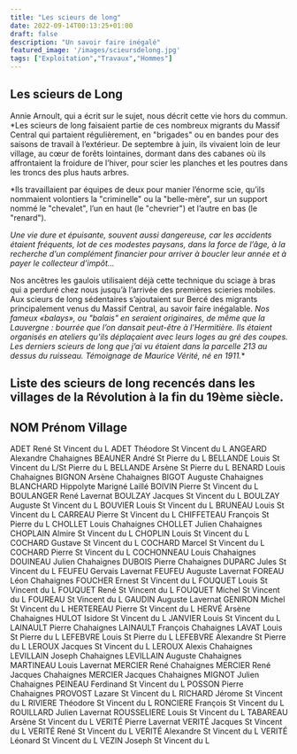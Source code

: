 ```yaml
---
title: "Les scieurs de long"
date: 2022-09-14T00:13:25+01:00
draft: false
description: "Un savoir faire inégalé"
featured_image: '/images/scieursdelong.jpg'
tags: ["Exploitation","Travaux","Hommes"]
---
```


## Les scieurs de Long

   Annie Arnoult, qui a écrit sur le sujet, nous décrit cette vie hors du commun.
	*Les scieurs de long faisaient partie de ces nombreux migrants du Massif Central qui partaient régulièrement, en "brigades" ou en bandes pour des saisons de travail à l’extérieur. De septembre à juin, ils vivaient loin de leur village, au cœur de forêts lointaines, dormant dans des cabanes où ils affrontaient la froidure de l’hiver, pour scier les planches et les poutres dans les troncs des plus hauts arbres. 

*Ils travaillaient par équipes de deux pour manier l’énorme scie, qu’ils nommaient volontiers la "criminelle" ou la "belle-mère", sur un support nommé le "chevalet", l’un en haut (le "chevrier") et l’autre en bas (le "renard"). 

*Une vie dure et épuisante, souvent aussi dangereuse, car les accidents étaient fréquents, lot de ces modestes paysans, dans la force de l’âge, à la recherche d’un complément financier pour arriver à boucler leur année et à payer le collecteur d’impôt…*

Nos ancêtres les gaulois utilisaient déjà cette technique du sciage à bras qui a perduré chez nous
jusqu’à l’arrivée des premières scieries mobiles.
Aux scieurs de long sédentaires s’ajoutaient sur Bercé des migrants principalement venus du
Massif Central, au savoir faire inégalable.
*Nos fameux «balays», ou "balais" en seraient originaires, de même que la Lauvergne : bourrée que l’on dansait peut-être à l’Hermitière. 
Ils étaient organisés en ateliers qu’ils déplaçaient avec leurs loges au gré des coupes. 
Les derniers scieurs de long que j’ai vu étaient dans la parcelle 213 au dessus du ruisseau.* 
 *Témoignage de Maurice Vérité, né en 1911.**

## Liste des scieurs de long recencés dans les villages de la Révolution à la fin du 19ème siècle.

## NOM	Prénom	Village
ADET	René	St Vincent du L
ADET	Théodore	St Vincent du L
ANGEARD	Alexandre	Chahaignes
BEAUNER	André	St Pierre du L
BELLANDE	Louis	St Vincent du L/St Pierre du L
BELLANDE	Arsène	St Pierre du L
BENARD	Louis	Chahaignes
BIGNON 	Arsène	Chahaignes
BIGOT	Auguste	Chahaignes
BLANCHARD	Hippolyte	Marigné Laillé
BOIVIN	Pierre	St Vincent du L
BOULANGER	René	Lavernat
BOULZAY	Jacques	St Vincent du L
BOULZAY	Auguste	St Vincent du L
BOUVIER	Louis	St Vincent du L
BRUNEAU	Louis	St Vincent du L
CARREAU	Pierre	St Vincent du L
CHIFFETEAU	François	St Pierre du L
CHOLLET	Louis	Chahaignes
CHOLLET	Julien	Chahaignes
CHOPLAIN	Almire	St Vincent du L
CHOPLIN	Louis	St Vincent du L
COCHARD	Gustave	St Vincent du L
COCHARD	Marcel	St Vincent du L
COCHARD	Pierre	St Vincent du L
COCHONNEAU	Louis	Chahaignes
DOUINEAU	Julien	Chahaignes
DUBOIS	Pierre	Chahaignes
DUPARC	Jules	St Vincent du L
FEUFEU	Gervais	Lavernat
FEUFEU	Auguste	Lavernat
FOREAU	Léon	Chahaignes
FOUCHER	Ernest	St Vincent du L
FOUQUET	Louis	St Vincent du L
FOUQUET	René	St Vincent du L
FOUQUET	Michel	St Vincent du L
FOUREAU		St Vincent du L
GAUDIN	Auguste	Lavernat
GENIRON	Michel	St Vincent du L
HERTEREAU	Pierre	St Vincent du L
HERVÉ	Arsène	Chahaignes
HULOT	Isidore	St Vincent du L
JANVIER	Louis	St Vincent du L
LAINAULT	Pierre	Chahaignes
LAINAULT	François	Chahaignes
LAVAT	Louis	St Pierre du L
LEFEBVRE	Louis	St Pierre du L
LEFEBVRE	Alexandre	St Pierre du L
LEROUX	Jacques	St Vincent du L
LEROUX	Alexis	Chahaignes
LEVILLAIN	Joseph	Chahaignes
LEVILLAIN	Auguste	Chahaignes
MARTINEAU	Louis	Lavernat
MERCIER	René	Chahaignes
MERCIER	René Jacques	Chahaignes
MERCIER	Jacques	Chahaignes
MIGNOT	Julien	Chahaignes
PEINEAU	Ferdinand	St Vincent du L
POSSON	Pierre	Chahaignes
PROVOST	Lazare	St Vincent du L
RICHARD	Jérome	St Vincent du L
RIVIERE	Théodore	St Vincent du L
RONCIERE	François	St Vincent du L
ROUILLARD	Julien	Lavernat
ROUSSELIERE	Louis	St Vincent du L
TABAREAU	Arsène	St Vincent du L
VERITÉ	Pierre	Lavernat
VERITÉ	Jacques	St Vincent du L
VERITÉ	René	St Vincent du L
VERITÉ	Alexandre	St Vincent du L
VERITÉ	Léonard	St Vincent du L
VEZIN	Joseph	St Vincent du L 
